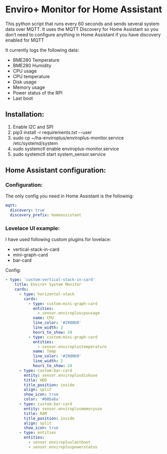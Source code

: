 # Enviro+ Monitor for Home Assistant
This python script that runs every 60 seconds and sends several system data over MQTT. It uses the MQTT Discovery for Home Assistant so you don’t need to configure anything in Home Assistant if you have discovery enabled for MQTT

It currently logs the following data:
* BME280 Temperature
* BME280 Humidity
* CPU usage
* CPU temperature
* Disk usage
* Memory usage
* Power status of the RPI
* Last boot

## Installation:
1. Enable I2C and SPI
2. pip3 install -r requirements.txt --user
3. sudo cp ~/ha-enviroplus/enviroplus-monitor.service /etc/systemd/system
4. sudo systemctl enable enviroplus-monitor.service
5. sudo systemctl start system_sensor.service

## Home Assistant configuration:
### Configuration:
The only config you need in Home Assistant is the following:
```yaml
mqtt:
  discovery: true
  discovery_prefix: homeassistant
```

### Lovelace UI example:
I have used following custom plugins for lovelace:
* vertical-stack-in-card
* mini-graph-card
* bar-card

Config:
```yaml
- type: 'custom:vertical-stack-in-card'
    title: Enviro+ System Monitor
    cards:
      - type: horizontal-stack
        cards:
          - type: custom:mini-graph-card
            entities:
              - sensor.enviropluscpuusage
            name: CPU
            line_color: '#2980b9'
            line_width: 2
            hours_to_show: 24
          - type: custom:mini-graph-card
            entities:
              - sensor.enviroplustemperature
            name: Temp
            line_color: '#2980b9'
            line_width: 2
            hours_to_show: 24
      - type: custom:bar-card
        entity: sensor.enviroplusdiskuse
        title: HDD
        title_position: inside
        align: split
        show_icon: true
        color: '#00ba6a'
      - type: custom:bar-card
        entity: sensor.enviroplusmemoryuse
        title: RAM
        title_position: inside
        align: split
        show_icon: true
      - type: entities
        entities:
          - sensor.enviropluslastboot
          - sensor.enviropluspowerstatus
```